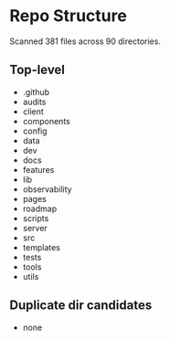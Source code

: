 # Repo Structure
Scanned 381 files across 90 directories.

## Top-level
- .github
- audits
- client
- components
- config
- data
- dev
- docs
- features
- lib
- observability
- pages
- roadmap
- scripts
- server
- src
- templates
- tests
- tools
- utils

## Duplicate dir candidates
- none